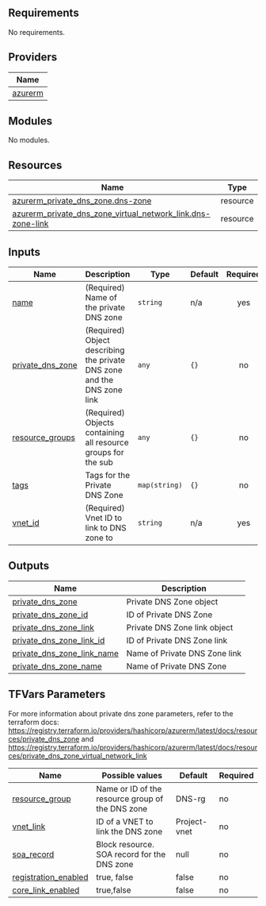 ## Requirements

No requirements.

## Providers

| Name                                                          |
| ------------------------------------------------------------- |
| <a name="provider_azurerm"></a> [azurerm](#provider\_azurerm) |

## Modules

No modules.

## Resources

| Name                                                                                                                                                                                 | Type     |
| ------------------------------------------------------------------------------------------------------------------------------------------------------------------------------------ | -------- |
| [azurerm_private_dns_zone.dns-zone](https://registry.terraform.io/providers/hashicorp/azurerm/latest/docs/resources/private_dns_zone)                                                | resource |
| [azurerm_private_dns_zone_virtual_network_link.dns-zone-link](https://registry.terraform.io/providers/hashicorp/azurerm/latest/docs/resources/private_dns_zone_virtual_network_link) | resource |

## Inputs

| Name                                                                                   | Description                                                             | Type          | Default | Required |
| -------------------------------------------------------------------------------------- | ----------------------------------------------------------------------- | ------------- | ------- | :------: |
| <a name="input_name"></a> [name](#input\_name)                                         | (Required) Name of the private DNS zone                                 | `string`      | n/a     |   yes    |
| <a name="input_private_dns_zone"></a> [private\_dns\_zone](#input\_private\_dns\_zone) | (Required) Object describing the private DNS zone and the DNS zone link | `any`         | `{}`    |    no    |
| <a name="input_resource_groups"></a> [resource\_groups](#input\_resource\_groups)      | (Required) Objects containing all resource groups for the sub           | `any`         | `{}`    |    no    |
| <a name="input_tags"></a> [tags](#input\_tags)                                         | Tags for the Private DNS Zone                                           | `map(string)` | `{}`    |    no    |
| <a name="input_vnet_id"></a> [vnet\_id](#input\_vnet\_id)                              | (Required) Vnet ID to link to DNS zone to                               | `string`      | n/a     |   yes    |

## Outputs

| Name                                                                                                                       | Description                   |
| -------------------------------------------------------------------------------------------------------------------------- | ----------------------------- |
| <a name="output_private_dns_zone"></a> [private\_dns\_zone](#output\_private\_dns\_zone)                                   | Private DNS Zone object       |
| <a name="output_private_dns_zone_id"></a> [private\_dns\_zone\_id](#output\_private\_dns\_zone\_id)                        | ID of Private DNS Zone        |
| <a name="output_private_dns_zone_link"></a> [private\_dns\_zone\_link](#output\_private\_dns\_zone\_link)                  | Private DNS Zone link object  |
| <a name="output_private_dns_zone_link_id"></a> [private\_dns\_zone\_link\_id](#output\_private\_dns\_zone\_link\_id)       | ID of Private DNS Zone link   |
| <a name="output_private_dns_zone_link_name"></a> [private\_dns\_zone\_link\_name](#output\_private\_dns\_zone\_link\_name) | Name of Private DNS Zone link |
| <a name="output_private_dns_zone_name"></a> [private\_dns\_zone\_name](#output\_private\_dns\_zone\_name)                  | Name of Private DNS Zone      |

## TFVars Parameters

For more information about private dns zone parameters, refer to the terraform docs: https://registry.terraform.io/providers/hashicorp/azurerm/latest/docs/resources/private_dns_zone and https://registry.terraform.io/providers/hashicorp/azurerm/latest/docs/resources/private_dns_zone_virtual_network_link

| Name                                                                               | Possible values                                  | Default      | Required |
| ---------------------------------------------------------------------------------- | ------------------------------------------------ | ------------ | -------- |
| <a name="resource_group"></a> [resource_group](#resource\_group)                   | Name or ID of the resource group of the DNS zone | DNS-rg       | no       |
| <a name="vnet_link"></a> [vnet_link](#vnet\_link)                                  | ID of a VNET to link the DNS zone                | Project-vnet | no       |
| <a name="soa_record"></a> [soa_record](#soa\_record)                               | Block resource. SOA record for the DNS zone      | null         | no       |
| <a name="registration_enabled"></a> [registration_enabled](#registration\_enabled) | true, false                                      | false        | no       |
| <a name="core_link_enabled"></a> [core_link_enabled](#core\_link\_enabled)         | true,false                                       | false        | no       |